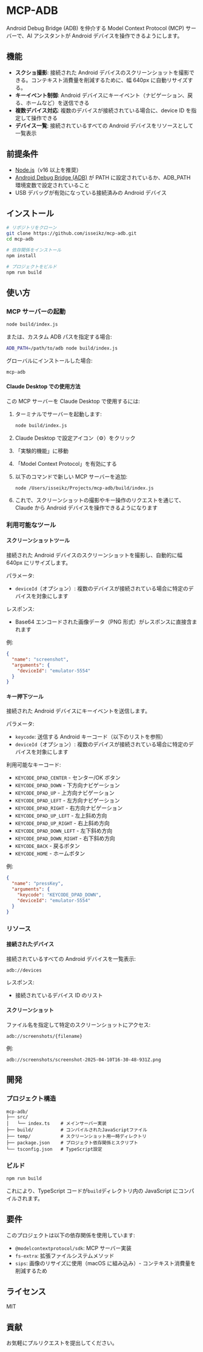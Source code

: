 # MCP-ADB

Android Debug Bridge (ADB) を仲介する Model Context Protocol (MCP) サーバーで、AI アシスタントが Android デバイスを操作できるようにします。

## 機能

- **スクショ撮影**: 接続された Android デバイスのスクリーンショットを撮影できる。コンテキスト消費量を削減するために、幅 640px に自動リサイズする。
- **キーイベント制御**: Android デバイスにキーイベント（ナビゲーション、戻る、ホームなど）を送信できる
- **複数デバイス対応**: 複数のデバイスが接続されている場合に、device ID を指定して操作できる
- **デバイス一覧**: 接続されているすべての Android デバイスをリソースとして一覧表示

## 前提条件

- [Node.js](https://nodejs.org/)（v16 以上を推奨）
- [Android Debug Bridge (ADB)](https://developer.android.com/studio/command-line/adb) が PATH に設定されているか、ADB_PATH 環境変数で設定されていること
- USB デバッグが有効になっている接続済みの Android デバイス

## インストール

```bash
# リポジトリをクローン
git clone https://github.com/isseikz/mcp-adb.git
cd mcp-adb

# 依存関係をインストール
npm install

# プロジェクトをビルド
npm run build
```

## 使い方

### MCP サーバーの起動

```bash
node build/index.js
```

または、カスタム ADB パスを指定する場合:

```bash
ADB_PATH=/path/to/adb node build/index.js
```

グローバルにインストールした場合:

```bash
mcp-adb
```

#### Claude Desktop での使用方法

この MCP サーバーを Claude Desktop で使用するには:

1. ターミナルでサーバーを起動します:

   ```bash
   node build/index.js
   ```

2. Claude Desktop で設定アイコン（⚙️）をクリック
3. 「実験的機能」に移動
4. 「Model Context Protocol」を有効にする
5. 以下のコマンドで新しい MCP サーバーを追加:
   ```
   node /Users/isseikz/Projects/mcp-adb/build/index.js
   ```
6. これで、スクリーンショットの撮影やキー操作のリクエストを通じて、Claude から Android デバイスを操作できるようになります

### 利用可能なツール

#### スクリーンショットツール

接続された Android デバイスのスクリーンショットを撮影し、自動的に幅 640px にリサイズします。

パラメータ:

- `deviceId`（オプション）: 複数のデバイスが接続されている場合に特定のデバイスを対象にします

レスポンス:

- Base64 エンコードされた画像データ（PNG 形式）がレスポンスに直接含まれます

例:

```json
{
  "name": "screenshot",
  "arguments": {
    "deviceId": "emulator-5554"
  }
}
```

#### キー押下ツール

接続された Android デバイスにキーイベントを送信します。

パラメータ:

- `keycode`: 送信する Android キーコード（以下のリストを参照）
- `deviceId`（オプション）: 複数のデバイスが接続されている場合に特定のデバイスを対象にします

利用可能なキーコード:

- `KEYCODE_DPAD_CENTER` - センター/OK ボタン
- `KEYCODE_DPAD_DOWN` - 下方向ナビゲーション
- `KEYCODE_DPAD_UP` - 上方向ナビゲーション
- `KEYCODE_DPAD_LEFT` - 左方向ナビゲーション
- `KEYCODE_DPAD_RIGHT` - 右方向ナビゲーション
- `KEYCODE_DPAD_UP_LEFT` - 左上斜め方向
- `KEYCODE_DPAD_UP_RIGHT` - 右上斜め方向
- `KEYCODE_DPAD_DOWN_LEFT` - 左下斜め方向
- `KEYCODE_DPAD_DOWN_RIGHT` - 右下斜め方向
- `KEYCODE_BACK` - 戻るボタン
- `KEYCODE_HOME` - ホームボタン

例:

```json
{
  "name": "pressKey",
  "arguments": {
    "keycode": "KEYCODE_DPAD_DOWN",
    "deviceId": "emulator-5554"
  }
}
```

### リソース

#### 接続されたデバイス

接続されているすべての Android デバイスを一覧表示:

```
adb://devices
```

レスポンス:

- 接続されているデバイス ID のリスト

#### スクリーンショット

ファイル名を指定して特定のスクリーンショットにアクセス:

```
adb://screenshots/{filename}
```

例:

```
adb://screenshots/screenshot-2025-04-10T16-30-48-931Z.png
```

## 開発

### プロジェクト構造

```
mcp-adb/
├── src/
│   └── index.ts    # メインサーバー実装
├── build/          # コンパイルされたJavaScriptファイル
├── temp/           # スクリーンショット用一時ディレクトリ
├── package.json    # プロジェクト依存関係とスクリプト
└── tsconfig.json   # TypeScript設定
```

### ビルド

```bash
npm run build
```

これにより、TypeScript コードが`build`ディレクトリ内の JavaScript にコンパイルされます。

## 要件

このプロジェクトは以下の依存関係を使用しています:

- `@modelcontextprotocol/sdk`: MCP サーバー実装
- `fs-extra`: 拡張ファイルシステムメソッド
- `sips`: 画像のリサイズに使用（macOS に組み込み）- コンテキスト消費量を削減するため

## ライセンス

MIT

## 貢献

お気軽にプルリクエストを提出してください。
